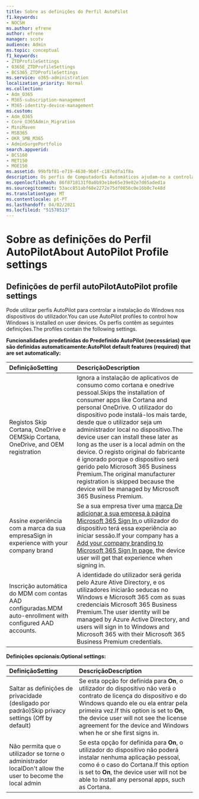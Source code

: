 ```yaml
---
title: Sobre as definições do Perfil AutoPilot
f1.keywords:
- NOCSH
ms.author: efrene
author: efrene
manager: scotv
audience: Admin
ms.topic: conceptual
f1_keywords:
- ZTDProfileSettings
- O365E_ZTDProfileSettings
- BCS365_ZTDProfileSettings
ms.service: o365-administration
localization_priority: Normal
ms.collection:
- Adm_O365
- M365-subscription-management
- M365-identity-device-management
ms.custom:
- Adm_O365
- Core_O365Admin_Migration
- MiniMaven
- MSB365
- OKR_SMB_M365
- AdminSurgePortfolio
search.appverid:
- BCS160
- MET150
- MOE150
ms.assetid: 99bfbf81-e719-4630-9b0f-c187edfa1f8a
description: Os perfis de ComputadorEs Automáticos ajudam-no a controlar a instalação do Windows nos dispositivos do utilizador. Os perfis contêm definições predefinidos e opcionais como saltar a instalação cortana.
ms.openlocfilehash: 86f8718131f0a0b93e18e65e39e02e7d65aded1a
ms.sourcegitcommit: 53acc851abf68e2272e75df0856c0e16b0c7e48d
ms.translationtype: MT
ms.contentlocale: pt-PT
ms.lasthandoff: 04/02/2021
ms.locfileid: "51578513"
---
```

# <a name="about-autopilot-profile-settings"></a><span data-ttu-id="df598-104">Sobre as definições do Perfil AutoPilot</span><span class="sxs-lookup"><span data-stu-id="df598-104">About AutoPilot Profile settings</span></span>

## <a name="autopilot-profile-settings"></a><span data-ttu-id="df598-105">Definições de perfil autoPilot</span><span class="sxs-lookup"><span data-stu-id="df598-105">AutoPilot profile settings</span></span>

<span data-ttu-id="df598-106">Pode utilizar perfis AutoPilot para controlar a instalação do Windows nos dispositivos do utilizador.</span><span class="sxs-lookup"><span data-stu-id="df598-106">You can use AutoPilot profiles to control how Windows is installed on user devices.</span></span> <span data-ttu-id="df598-107">Os perfis contêm as seguintes definições.</span><span class="sxs-lookup"><span data-stu-id="df598-107">The profiles contain the following settings.</span></span>
  
 <span data-ttu-id="df598-108">**Funcionalidades predefinidas do Predefinido AutoPilot (necessárias) que são definidas automaticamente:**</span><span class="sxs-lookup"><span data-stu-id="df598-108">**AutoPilot default features (required) that are set automatically:**</span></span>
  
|<span data-ttu-id="df598-109">**Definição**</span><span class="sxs-lookup"><span data-stu-id="df598-109">**Setting**</span></span>|<span data-ttu-id="df598-110">**Descrição**</span><span class="sxs-lookup"><span data-stu-id="df598-110">**Description**</span></span>|
|:-----|:-----|
|<span data-ttu-id="df598-111">Registos Skip Cortana, OneDrive e OEM</span><span class="sxs-lookup"><span data-stu-id="df598-111">Skip Cortana, OneDrive, and OEM registration</span></span>  <br/> |<span data-ttu-id="df598-112">Ignora a instalação de aplicativos de consumo como cortana e onedrive pessoal.</span><span class="sxs-lookup"><span data-stu-id="df598-112">Skips the installation of consumer apps like Cortana and personal OneDrive.</span></span> <span data-ttu-id="df598-113">O utilizador do dispositivo pode instalá-los mais tarde, desde que o utilizador seja um administrador local no dispositivo.</span><span class="sxs-lookup"><span data-stu-id="df598-113">The device user can install these later as long as the user is a local admin on the device.</span></span> <span data-ttu-id="df598-114">O registo original do fabricante é ignorado porque o dispositivo será gerido pelo Microsoft 365 Business Premium.</span><span class="sxs-lookup"><span data-stu-id="df598-114">The original manufacturer registration is skipped because the device will be managed by Microsoft 365 Business Premium.</span></span>  <br/> |
|<span data-ttu-id="df598-115">Assine experiência com a marca da sua empresa</span><span class="sxs-lookup"><span data-stu-id="df598-115">Sign in experience with your company brand</span></span>  <br/> |<span data-ttu-id="df598-116">Se a sua empresa tiver uma [marca De adicionar a sua empresa à página Microsoft 365 Sign In,](../admin/setup/customize-sign-in-page.md)o utilizador do dispositivo terá essa experiência ao iniciar sessão.</span><span class="sxs-lookup"><span data-stu-id="df598-116">If your company has a [Add your company branding to Microsoft 365 Sign In page](../admin/setup/customize-sign-in-page.md), the device user will get that experience when signing in.</span></span>  <br/> |
|<span data-ttu-id="df598-117">Inscrição automática do MDM com contas AAD configuradas.</span><span class="sxs-lookup"><span data-stu-id="df598-117">MDM auto-enrollment with configured AAD accounts.</span></span>  <br/> |<span data-ttu-id="df598-118">A identidade do utilizador será gerida pelo Azure Ative Directory, e os utilizadores iniciarão seducas no Windows e Microsoft 365 com as suas credenciais Microsoft 365 Business Premium.</span><span class="sxs-lookup"><span data-stu-id="df598-118">The user identity will be managed by Azure Active Directory, and users will sign in to Windows and Microsoft 365 with their Microsoft 365 Business Premium credentials.</span></span>  <br/> |
   
 <span data-ttu-id="df598-119">**Definições opcionais:**</span><span class="sxs-lookup"><span data-stu-id="df598-119">**Optional settings:**</span></span>
  
|<span data-ttu-id="df598-120">**Definição**</span><span class="sxs-lookup"><span data-stu-id="df598-120">**Setting**</span></span>|<span data-ttu-id="df598-121">**Descrição**</span><span class="sxs-lookup"><span data-stu-id="df598-121">**Description**</span></span>|
|:-----|:-----|
|<span data-ttu-id="df598-122">Saltar as definições de privacidade (desligado por padrão)</span><span class="sxs-lookup"><span data-stu-id="df598-122">Skip privacy settings (Off by default)</span></span>  <br/> |<span data-ttu-id="df598-123">Se esta opção for definida para **On**, o utilizador do dispositivo não verá o contrato de licença do dispositivo e do Windows quando ele ou ela entrar pela primeira vez.</span><span class="sxs-lookup"><span data-stu-id="df598-123">If this option is set to **On**, the device user will not see the license agreement for the device and Windows when he or she first signs in.</span></span>  <br/> |
|<span data-ttu-id="df598-124">Não permita que o utilizador se torne o administrador local</span><span class="sxs-lookup"><span data-stu-id="df598-124">Don't allow the user to become the local admin</span></span>  <br/> |<span data-ttu-id="df598-125">Se esta opção for definida para **On**, o utilizador do dispositivo não poderá instalar nenhuma aplicação pessoal, como é o caso do Cortana.</span><span class="sxs-lookup"><span data-stu-id="df598-125">If this option is set to **On**, the device user will not be able to install any personal apps, such as Cortana.</span></span><br/> |
